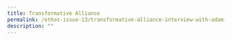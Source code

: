 ```yaml
---
title: Transformative Alliance
permalink: /ethos-issue-13/transformative-alliance-interview-with-adam-kahane/
description: ""
---
```

